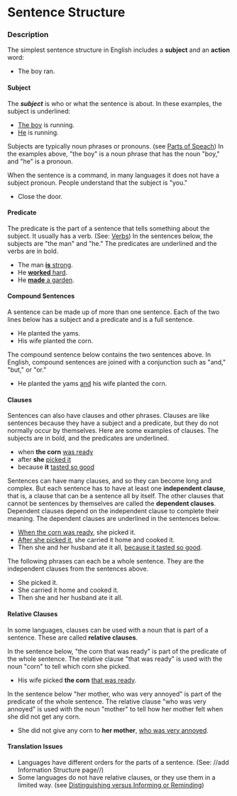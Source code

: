 # Sentence Structure #



### Description

The simplest sentence structure in English includes a **subject** and an **action** word:

* The boy ran.

#### Subject

The ***subject*** is who or what the sentence is about. In these examples, the subject is underlined:

* <u>The boy</u> is running.
* <u>He</u> is running.

Subjects are typically noun phrases or pronouns. (see [Parts of Speach](../figs-partsofspeech/01.md)) In the examples above, "the boy" is a noun phrase that has the noun "boy," and "he" is a pronoun.

When the sentence is a command, in many languages it does not have a subject pronoun. People understand that the subject is "you."

* Close the door.

#### Predicate

The predicate is the part of a sentence that tells something about the subject. It usually has a verb. (See: [Verbs](../figs-verbs/01.md))  In the sentences below, the subjects are "the man" and "he." The predicates are underlined and the verbs are in bold.

* The man <u>**is** strong</u>.
* He <u>**worked** hard</u>.
* He <u>**made** a garden</u>.

#### Compound Sentences

A sentence can be made up of more than one sentence. Each of the two lines below has a subject and a predicate and is a full sentence.

* He planted the yams.
* His wife planted the corn.

The compound sentence below contains the two sentences above. In English, compound sentences are joined with a conjunction such as "and," "but," or "or."

* He planted the yams <u>and</u> his wife planted the corn.

#### Clauses

Sentences can also have clauses and other phrases. Clauses are like sentences because they have a subject and a predicate, but they do not normally occur by themselves. Here are some examples of clauses. The subjects are in bold, and the predicates are underlined.

* when **the corn** <u>was ready</u>
* after **she** <u>picked it</u>
* because **it** <u>tasted so good</u>

Sentences can have many clauses, and so they can become long and complex. But each sentence has to have at least one **independent clause**, that is, a clause that can be a sentence all by itself. The other clauses that cannot be sentences by themselves are called the **dependent clauses**. Dependent clauses depend on the independent clause to complete their meaning. The dependent clauses are underlined in the sentences below.

* <u>When the corn was ready</u>, she picked it.
* <u>After she picked it</u>, she carried it home and cooked it.
* Then she and her husband ate it all, <u>because it tasted so good</u>.

The following phrases can each be a whole sentence. They are the independent clauses from the sentences above.

* She picked it.
* She carried it home and cooked it.
* Then she and her husband ate it all.

#### Relative Clauses

In some languages, clauses can be used with a noun that is part of a sentence. These are called **relative clauses**.

In the sentence below, "the corn that was ready" is part of the predicate of the whole sentence. The relative clause "that was ready" is used with the noun "corn" to tell which corn she picked.

* His wife picked **the corn** <u>that was ready</u>.

In the sentence below "her mother, who was very annoyed" is part of the predicate of the whole sentence. The relative clause "who was very annoyed" is used with the noun "mother" to tell how her mother felt when she did not get any corn.

* She did not give any corn to **her mother**, <u>who was very annoyed</u>.

#### Translation Issues

* Languages have different orders for the parts of a sentence. (See: //add Information Structure page//)
* Some languages do not have relative clauses, or they use them in a limited way. (see [Distinguishing versus Informing or Reminding](../figs-distinguish/01.md))

